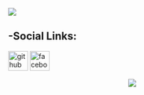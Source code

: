 ![ ]( https://scontent.fdac24-4.fna.fbcdn.net/v/t39.30808-6/409496229_1102586647846120_1675155980359717694_n.jpg?stp=dst-jpg_s960x960&_nc_cat=109&ccb=1-7&_nc_sid=783fdb&_nc_ohc=xhmnUYqJ1qYAX_S-HMR&_nc_ht=scontent.fdac24-4.fna&oh=00_AfDNcbhBYhLjggHRl-51HQ4KBMHkaApjqjwdyBAyuWppcQ&oe=657A2DB4)


-Social Links:
-
 [<img src='https://cdn.jsdelivr.net/npm/simple-icons@3.0.1/icons/github.svg' alt='github' height='40'>](https://github.com/jahid12ry)  [<img src='https://cdn.jsdelivr.net/npm/simple-icons@3.0.1/icons/facebook.svg' alt='facebook' height='40'>](https://www.facebook.com/profile.php?id=100042843848489) 
<p align="center">
  <a href="https://skillicons.dev">
    <img src="https://skillicons.dev/icons?i=git,kubernetes,docker,c,vim" />
  
  </a>
</p>
